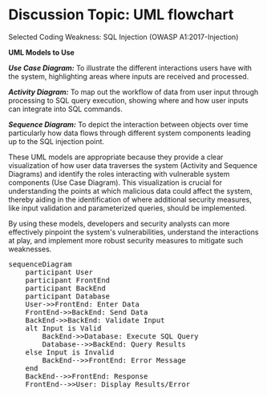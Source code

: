 # Discussion Topic: UML flowchart

Selected Coding Weakness: SQL Injection (OWASP A1:2017-Injection)
</br>

__UML Models to Use__
</br>

___Use Case Diagram:___ To illustrate the different interactions users have with the system, highlighting areas where inputs are received and processed.
</br>

___Activity Diagram:___ To map out the workflow of data from user input through processing to SQL query execution, showing where and how user inputs can integrate into SQL commands.
</br>

___Sequence Diagram:___ To depict the interaction between objects over time particularly how data flows through different system components leading up to the SQL injection point.
</br>

These UML models are appropriate because they provide a clear visualization of how user data traverses the system (Activity and Sequence Diagrams) and identify the roles interacting with vulnerable system components (Use Case Diagram). This visualization is crucial for understanding the points at which malicious data could affect the system, thereby aiding in the identification of where additional security measures, like input validation and parameterized queries, should be implemented.
</br>

By using these models, developers and security analysts can more effectively pinpoint the system's vulnerabilities, understand the interactions at play, and implement more robust security measures to mitigate such weaknesses.
</br>

<pre class="mermaid flex justify-center mb-5">
sequenceDiagram
    participant User
    participant FrontEnd
    participant BackEnd
    participant Database
    User->>FrontEnd: Enter Data
    FrontEnd->>BackEnd: Send Data
    BackEnd->>BackEnd: Validate Input
    alt Input is Valid
        BackEnd->>Database: Execute SQL Query
        Database-->>BackEnd: Query Results
    else Input is Invalid
        BackEnd-->>FrontEnd: Error Message
    end
    BackEnd-->>FrontEnd: Response
    FrontEnd-->>User: Display Results/Error
</pre>
